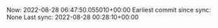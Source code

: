 Now: 2022-08-28 06:47:50.055010+00:00 Earliest commit since sync: None Last sync: 2022-08-28 00:28:10+00:00
